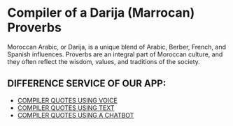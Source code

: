 # Compiler of a Darija (Marrocan) Proverbs

Moroccan Arabic, or Darija, is a unique blend of Arabic, Berber, French, and Spanish influences. Proverbs are an integral part of Moroccan culture, and they often reflect the wisdom, values, and traditions of the society.

## DIFFERENCE SERVICE OF OUR APP:

- [COMPILER QUOTES USING VOICE](#)
- [COMPILER QUOTES USING TEXT](#)
- [COMPILER QUOTES USING A CHATBOT](#)
